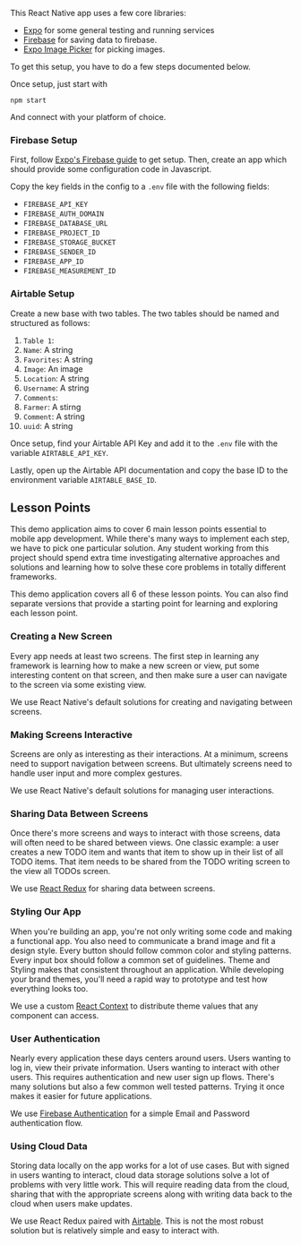 This React Native app uses a few core libraries:
  - [Expo](https://docs.expo.dev/) for some general testing and running services
  - [Firebase](https://docs.expo.dev/guides/using-firebase/?redirected) for
    saving data to firebase.
  - [Expo Image Picker](https://docs.expo.dev/versions/latest/sdk/imagepicker/)
    for picking images.

To get this setup, you have to do a few steps documented below.

Once setup, just start with

```
npm start
```

And connect with your platform of choice.

### Firebase Setup

First, follow
[Expo's Firebase guide](https://docs.expo.dev/versions/latest/sdk/imagepicker/)
to get setup.  Then, create an app which should provide some configuration code
in Javascript.

Copy the key fields in the config to a `.env` file with the following fields:
-  `FIREBASE_API_KEY`
-  `FIREBASE_AUTH_DOMAIN`
-  `FIREBASE_DATABASE_URL`
-  `FIREBASE_PROJECT_ID`
-  `FIREBASE_STORAGE_BUCKET`
-  `FIREBASE_SENDER_ID`
-  `FIREBASE_APP_ID`
-  `FIREBASE_MEASUREMENT_ID`

### Airtable Setup

Create a new base with two tables.  The two tables should be named and structured as follows:

1.  `Table 1`:
  1.  `Name`: A string
  1.  `Favorites`: A string
  1.  `Image`: An image
  1.  `Location`: A string
  1.  `Username`: A string
1.  `Comments`:
  1.  `Farmer`: A stirng
  1.  `Comment`: A string
  1.  `uuid`: A string

Once setup, find your Airtable API Key and add it to the `.env` file with the
variable `AIRTABLE_API_KEY`.

Lastly, open up the Airtable API documentation and copy the base ID to the environment variable `AIRTABLE_BASE_ID`.

## Lesson Points

This demo application aims to cover 6 main lesson points essential to mobile
app development.  While there's many ways to implement each step, we have to
pick one particular solution.  Any student working from this project should
spend extra time investigating alternative approaches and solutions and
learning how to solve these core problems in totally different frameworks.


This demo application covers all 6 of these lesson points.  You can also find
separate versions that provide a starting point for learning and exploring each
lesson point.

### Creating a New Screen

Every app needs at least two screens.  The first step in learning any framework
is learning how to make a new screen or view, put some interesting content on
that screen, and then make sure a user can navigate to the screen via some
existing view.

We use React Native's default solutions for creating and navigating between
screens.

### Making Screens Interactive

Screens are only as interesting as their interactions.  At a minimum, screens
need to support navigation between screens.  But ultimately screens need to
handle user input and more complex gestures.  

We use React Native's default solutions for managing user interactions.

### Sharing Data Between Screens

Once there's more screens and ways to interact with those screens, data will
often need to be shared between views.  One classic example: a user creates a
new TODO item and wants that item to show up in their list of all TODO items.
That item needs to be shared from the TODO writing screen to the view all TODOs
screen.

We use [React Redux](https://react-redux.js.org/) for sharing data between
screens.

### Styling Our App

When you're building an app, you're not only writing some code and making a
functional app.  You also need to communicate a brand image and fit a design
style.  Every button should follow common color and styling patterns.  Every
input box should follow a common set of guidelines.  Theme and Styling makes
that consistent throughout an application.  While developing your brand themes,
you'll need a rapid way to prototype and test how everything looks too.

We use a custom [React Context](https://reactjs.org/docs/context.html) to
distribute theme values that any component can access.

### User Authentication

Nearly every application these days centers around users.  Users wanting to log
in, view their private information.  Users wanting to interact with other
users.  This requires authentication and new user sign up flows.  There's many
solutions but also a few common well tested patterns.   Trying it once makes it
easier for future applications.

We use [Firebase Authentication](https://firebase.google.com/docs/auth) for a
simple Email and Password authentication flow.

### Using Cloud Data

Storing data locally on the app works for a lot of use cases.  But with signed
in users wanting to interact, cloud data storage solutions solve a lot of
problems with very little work.  This will require reading data from the cloud,
sharing that with the appropriate screens along with writing data back to the
cloud when users make updates.

We use React Redux paired with [Airtable](https://airtable.com/).  This is not
the most robust solution but is relatively simple and easy to interact with.
